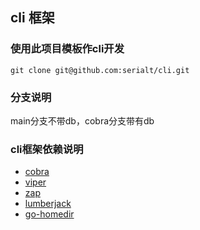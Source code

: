 ## cli 框架

### 使用此项目模板作cli开发
```shell
git clone git@github.com:serialt/cli.git
```

### 分支说明
main分支不带db，cobra分支带有db


### cli框架依赖说明
* [cobra](https://github.com/spf13/cobra/blob/master/LICENSE.txt)
* [viper](https://github.com/spf13/viper/blob/master/LICENSE)
* [zap](https://github.com/uber-go/zap/blob/master/LICENSE.txt)
* [lumberjack](https://github.com/natefinch/lumberjack/blob/v2.0/LICENSE)
* [go-homedir](https://github.com/mitchellh/go-homedir/blob/main/LICENSE)

